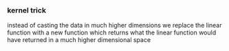 ### kernel trick

instead of casting the data in much higher dimensions we replace the linear function with a new function which returns what the linear function would have returned in a much higher dimensional space
